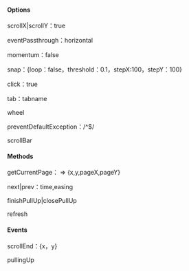 #### Options

scrollX|scrollY：true

eventPassthrough：horizontal

momentum：false

snap：{loop：false，threshold：0.1，stepX:100，stepY：100}

click：true

tab：tabname

wheel

preventDefaultException：/^$/

scrollBar

#### Methods

getCurrentPage： => {x,y,pageX,pageY}

next|prev：time,easing

finishPullUp|closePullUp

refresh

#### Events

scrollEnd：{x，y}

pullingUp